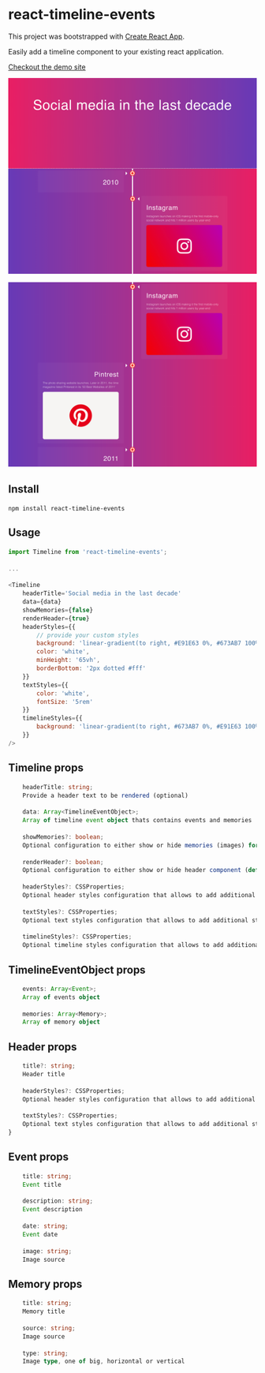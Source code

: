 # react-timeline-events

This project was bootstrapped with [Create React App](https://github.com/facebook/create-react-app).

Easily add a timeline component to your existing react application. 

[Checkout the demo site](https://chandankkrr.github.io/react-timeline-events/)

![react-timeline-events_1](https://raw.githubusercontent.com/Chandankkrr/react-timeline-events/master/screenshots/chandankkrr.github.io_react-timeline-events_%20(1).png)

![react-timeline-events_1](https://raw.githubusercontent.com/Chandankkrr/react-timeline-events/master/screenshots/chandankkrr.github.io_react-timeline-events_%20(2).png)

## Install

`npm install react-timeline-events`

## Usage

``` javascript
import Timeline from 'react-timeline-events';

...

<Timeline
    headerTitle='Social media in the last decade'
    data={data}
    showMemories={false}
    renderHeader={true}
    headerStyles={{
        // provide your custom styles
        background: 'linear-gradient(to right, #E91E63 0%, #673AB7 100%)',
        color: 'white',
        minHeight: '65vh',
        borderBottom: '2px dotted #fff'
    }}
    textStyles={{
        color: 'white',
        fontSize: '5rem'
    }}
    timelineStyles={{
        background: 'linear-gradient(to right, #673AB7 0%, #E91E63 100%)'
    }}
/>
```

## Timeline props

```typescript
    headerTitle: string;
    Provide a header text to be rendered (optional)

    data: Array<TimelineEventObject>;
    Array of timeline event object thats contains events and memories

    showMemories?: boolean;
    Optional configuration to either show or hide memories (images) for a event (default: false)

    renderHeader?: boolean;
    Optional configuration to either show or hide header component (default: false)

    headerStyles?: CSSProperties;
    Optional header styles configuration that allows to add additional styles to the header component (default: false)

    textStyles?: CSSProperties;
    Optional text styles configuration that allows to add additional styles to the header text (default: false)

    timelineStyles?: CSSProperties;
    Optional timeline styles configuration that allows to add additional styles to the timeline (default: false)

```

## TimelineEventObject props

```typescript
    events: Array<Event>;
    Array of events object

    memories: Array<Memory>;
    Array of memory object
```

## Header props

```typescript
    title?: string;
    Header title
    
    headerStyles?: CSSProperties;
    Optional header styles configuration that allows to add additional styles to the header component (default: false)
    
    textStyles?: CSSProperties;
    Optional text styles configuration that allows to add additional styles to the header text (default: false)
}
```

## Event props

```typescript
    title: string;
    Event title

    description: string;
    Event description

    date: string;
    Event date

    image: string;
    Image source
```

## Memory props

```typescript
    title: string;
    Memory title

    source: string;
    Image source

    type: string;
    Image type, one of big, horizontal or vertical
```
